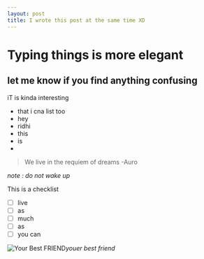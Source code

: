 ```yaml
---
layout: post
title: I wrote this post at the same time XD
---
```



# Typing things is more elegant

## let me know if you find anything confusing

iT is kinda interesting

 - that i cna list too
 - hey
 - ridhi
 - this
 - is
 - 

> We live in the requiem of dreams 
> -Auro

*note : do not wake up*

This is a checklist

 - [ ] live
 - [ ] as
 - [ ] much
 - [ ] as 
 - [ ] you can

 ![Your Best FRIEND](https://thetempest.co/wp-content/uploads/2017/11/Untitled-design-7-96x96.png)*youer best friend*

